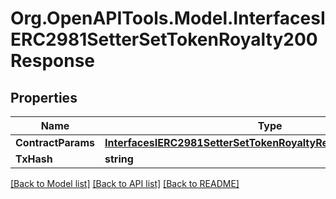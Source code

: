 # Org.OpenAPITools.Model.InterfacesIERC2981SetterSetTokenRoyalty200Response

## Properties

Name | Type | Description | Notes
------------ | ------------- | ------------- | -------------
**ContractParams** | [**InterfacesIERC2981SetterSetTokenRoyaltyRequestContractParams**](InterfacesIERC2981SetterSetTokenRoyaltyRequestContractParams.md) |  | 
**TxHash** | **string** |  | 

[[Back to Model list]](../README.md#documentation-for-models) [[Back to API list]](../README.md#documentation-for-api-endpoints) [[Back to README]](../README.md)

